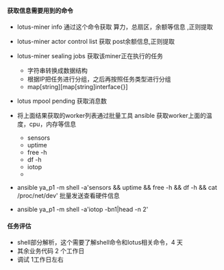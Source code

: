 #### 获取信息需要用到的命令 

* lotus-miner info  通过这个命令获取 算力，总扇区，余额等信息 ,正则提取
* lotus-miner actor control list  获取 post余额信息,正则提取
* lotus-miner sealing jobs 获取该miner正在执行的任务
    * 字符串转换成数据结构
    * 根据IP把任务进行分组，之后再按照任务类型进行分组
    * map[string][map[string]interface{}] 
* lotus mpool pending  获取消息数 
* 将上面结果获取的worker列表通过批量工具 ansible  获取worker上面的温度，cpu，内存等信息 
    * sensors
    * uptime
    * free -h
    * df -h
    * iotop
    * 
    
* ansible ya_p1 -m shell -a'sensors && uptime && free -h && df -h &&  cat /proc/net/dev' 批量发送查看硬件信息     
* ansible ya_p1 -m shell -a'iotop -bn1|head -n 2'  
        
    
#### 任务评估    

* shell部分解析，这个需要了解shell命令和lotus相关命令，4 天
* 其余业务代码 2 个工作日
* 调试 1工作日左右
